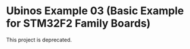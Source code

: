 Ubinos Example 03 (Basic Example for STM32F2 Family Boards)
===============================================================================

This project is deprecated.

